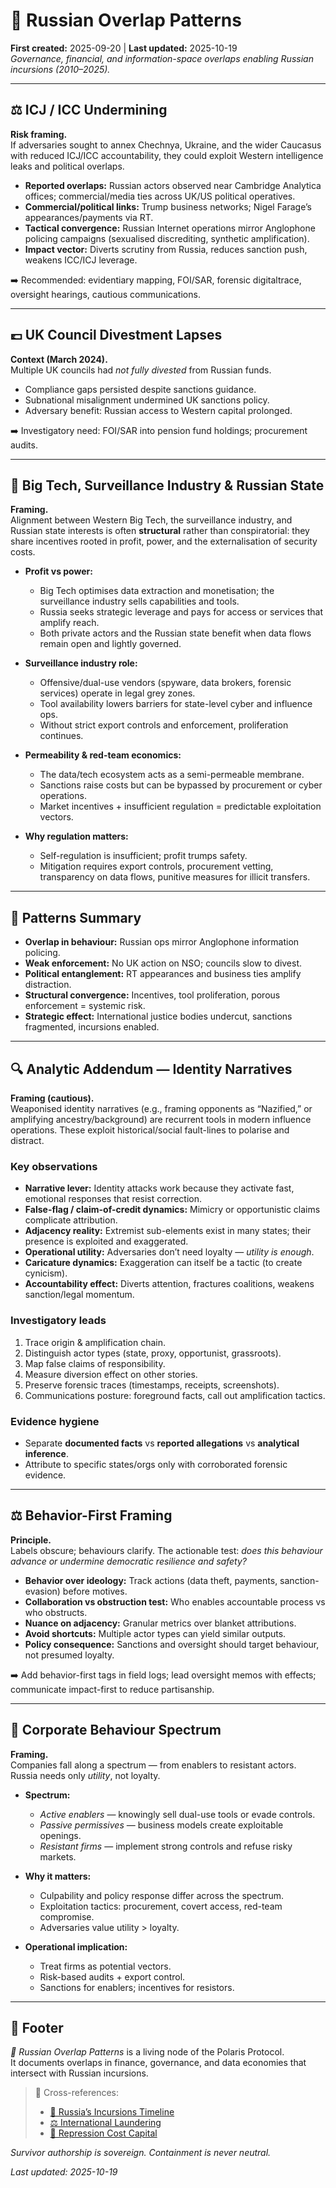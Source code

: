 # 💸 Russian Overlap Patterns  
**First created:** 2025-09-20 | **Last updated:** 2025-10-19  
*Governance, financial, and information-space overlaps enabling Russian incursions (2010–2025).*  

---

## ⚖️ ICJ / ICC Undermining  

**Risk framing.**  
If adversaries sought to annex Chechnya, Ukraine, and the wider Caucasus with reduced ICJ/ICC accountability, they could exploit Western intelligence leaks and political overlaps.  

- **Reported overlaps:** Russian actors observed near Cambridge Analytica offices; commercial/media ties across UK/US political operatives.  
- **Commercial/political links:** Trump business networks; Nigel Farage’s appearances/payments via RT.  
- **Tactical convergence:** Russian Internet operations mirror Anglophone policing campaigns (sexualised discrediting, synthetic amplification).  
- **Impact vector:** Diverts scrutiny from Russia, reduces sanction push, weakens ICC/ICJ leverage.  

➡️ Recommended: evidentiary mapping, FOI/SAR, forensic digitaltrace, oversight hearings, cautious communications.  

---

## 💷 UK Council Divestment Lapses  

**Context (March 2024).**  
Multiple UK councils had *not fully divested* from Russian funds.  

- Compliance gaps persisted despite sanctions guidance.  
- Subnational misalignment undermined UK sanctions policy.  
- Adversary benefit: Russian access to Western capital prolonged.  

➡️ Investigatory need: FOI/SAR into pension fund holdings; procurement audits.  

---

## 📡 Big Tech, Surveillance Industry & Russian State  

**Framing.**  
Alignment between Western Big Tech, the surveillance industry, and Russian state interests is often **structural** rather than conspiratorial: they share incentives rooted in profit, power, and the externalisation of security costs.

- **Profit vs power:**  
  - Big Tech optimises data extraction and monetisation; the surveillance industry sells capabilities and tools.  
  - Russia seeks strategic leverage and pays for access or services that amplify reach.  
  - Both private actors and the Russian state benefit when data flows remain open and lightly governed.

- **Surveillance industry role:**  
  - Offensive/dual-use vendors (spyware, data brokers, forensic services) operate in legal grey zones.  
  - Tool availability lowers barriers for state-level cyber and influence ops.  
  - Without strict export controls and enforcement, proliferation continues.

- **Permeability & red-team economics:**  
  - The data/tech ecosystem acts as a semi-permeable membrane.  
  - Sanctions raise costs but can be bypassed by procurement or cyber operations.  
  - Market incentives + insufficient regulation = predictable exploitation vectors.

- **Why regulation matters:**  
  - Self-regulation is insufficient; profit trumps safety.  
  - Mitigation requires export controls, procurement vetting, transparency on data flows, punitive measures for illicit transfers.  

---

## 🧩 Patterns Summary  

- **Overlap in behaviour:** Russian ops mirror Anglophone information policing.  
- **Weak enforcement:** No UK action on NSO; councils slow to divest.  
- **Political entanglement:** RT appearances and business ties amplify distraction.  
- **Structural convergence:** Incentives, tool proliferation, porous enforcement = systemic risk.  
- **Strategic effect:** International justice bodies undercut, sanctions fragmented, incursions enabled.  

---

## 🔍 Analytic Addendum — Identity Narratives  

**Framing (cautious).**  
Weaponised identity narratives (e.g., framing opponents as “Nazified,” or amplifying ancestry/background) are recurrent tools in modern influence operations. These exploit historical/social fault-lines to polarise and distract.  

### Key observations  
- **Narrative lever:** Identity attacks work because they activate fast, emotional responses that resist correction.  
- **False-flag / claim-of-credit dynamics:** Mimicry or opportunistic claims complicate attribution.  
- **Adjacency reality:** Extremist sub-elements exist in many states; their presence is exploited and exaggerated.  
- **Operational utility:** Adversaries don’t need loyalty — *utility is enough*.  
- **Caricature dynamics:** Exaggeration can itself be a tactic (to create cynicism).  
- **Accountability effect:** Diverts attention, fractures coalitions, weakens sanction/legal momentum.  

### Investigatory leads  
1. Trace origin & amplification chain.  
2. Distinguish actor types (state, proxy, opportunist, grassroots).  
3. Map false claims of responsibility.  
4. Measure diversion effect on other stories.  
5. Preserve forensic traces (timestamps, receipts, screenshots).  
6. Communications posture: foreground facts, call out amplification tactics.  

### Evidence hygiene  
- Separate **documented facts** vs **reported allegations** vs **analytical inference**.  
- Attribute to specific states/orgs only with corroborated forensic evidence.  

---

## ⚖️ Behavior-First Framing  

**Principle.**  
Labels obscure; behaviours clarify. The actionable test: *does this behaviour advance or undermine democratic resilience and safety?*  

- **Behavior over ideology:** Track actions (data theft, payments, sanction-evasion) before motives.  
- **Collaboration vs obstruction test:** Who enables accountable process vs who obstructs.  
- **Nuance on adjacency:** Granular metrics over blanket attributions.  
- **Avoid shortcuts:** Multiple actor types can yield similar outputs.  
- **Policy consequence:** Sanctions and oversight should target behaviour, not presumed loyalty.  

➡️ Add behavior-first tags in field logs; lead oversight memos with effects; communicate impact-first to reduce partisanship.  

---

## 🏢 Corporate Behaviour Spectrum  

**Framing.**  
Companies fall along a spectrum — from enablers to resistant actors. Russia needs only *utility*, not loyalty.  

- **Spectrum:**  
  - *Active enablers* — knowingly sell dual-use tools or evade controls.  
  - *Passive permissives* — business models create exploitable openings.  
  - *Resistant firms* — implement strong controls and refuse risky markets.  

- **Why it matters:**  
  - Culpability and policy response differ across the spectrum.  
  - Exploitation tactics: procurement, covert access, red-team compromise.  
  - Adversaries value utility > loyalty.  

- **Operational implication:**  
  - Treat firms as potential vectors.  
  - Risk-based audits + export control.  
  - Sanctions for enablers; incentives for resistors.  

---

## 🏮 Footer  

*💸 Russian Overlap Patterns* is a living node of the Polaris Protocol.  
It documents overlaps in finance, governance, and data economies that intersect with Russian incursions.  

> 📡 Cross-references:
> 
> - [💸 Russia’s Incursions Timeline](../../🦕_Elder_Influencers/🕸️_World_Webs/💸_russian_overlap_patterns.md)  
> - [⚖️ International Laundering](../../🌀_System_Governance/⚖️_Legal_State_Governance/⚖️_international_laundering.md)  
> - [💸 Repression Cost Capital](../../🌀_System_Governance/🛰️_Infrastructure_Procurement/💸_repression_cost_capital.md)  

*Survivor authorship is sovereign. Containment is never neutral.*  

_Last updated: 2025-10-19_
